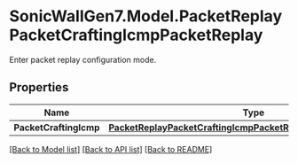 # SonicWallGen7.Model.PacketReplayPacketCraftingIcmpPacketReplay
Enter packet replay configuration mode.

## Properties

Name | Type | Description | Notes
------------ | ------------- | ------------- | -------------
**PacketCraftingIcmp** | [**PacketReplayPacketCraftingIcmpPacketReplayPacketCraftingIcmp**](PacketReplayPacketCraftingIcmpPacketReplayPacketCraftingIcmp.md) |  | [optional] 

[[Back to Model list]](../README.md#documentation-for-models) [[Back to API list]](../README.md#documentation-for-api-endpoints) [[Back to README]](../README.md)

